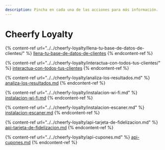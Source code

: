 ```yaml
---
description: Pincha en cada una de las acciones para más información.
---
```


# Cheerfy Loyalty

{% content-ref url="../../cheerfy-loyalty/llena-tu-base-de-datos-de-clientes/" %}
[llena-tu-base-de-datos-de-clientes](../../cheerfy-loyalty/llena-tu-base-de-datos-de-clientes/)
{% endcontent-ref %}

{% content-ref url="../../cheerfy-loyalty/interactua-con-todos-tus-clientes/" %}
[interactua-con-todos-tus-clientes](../../cheerfy-loyalty/interactua-con-todos-tus-clientes/)
{% endcontent-ref %}

{% content-ref url="../../cheerfy-loyalty/analiza-los-resultados.md" %}
[analiza-los-resultados.md](../../cheerfy-loyalty/analiza-los-resultados.md)
{% endcontent-ref %}

{% content-ref url="../../cheerfy-loyalty/instalacion-wi-fi.md" %}
[instalacion-wi-fi.md](../../cheerfy-loyalty/instalacion-wi-fi.md)
{% endcontent-ref %}

{% content-ref url="../../cheerfy-loyalty/instalacion-escaner.md" %}
[instalacion-escaner.md](../../cheerfy-loyalty/instalacion-escaner.md)
{% endcontent-ref %}

{% content-ref url="../../cheerfy-loyalty/api-tarjeta-de-fidelizacion.md" %}
[api-tarjeta-de-fidelizacion.md](../../cheerfy-loyalty/api-tarjeta-de-fidelizacion.md)
{% endcontent-ref %}

{% content-ref url="../../cheerfy-loyalty/api-cupones.md" %}
[api-cupones.md](../../cheerfy-loyalty/api-cupones.md)
{% endcontent-ref %}

